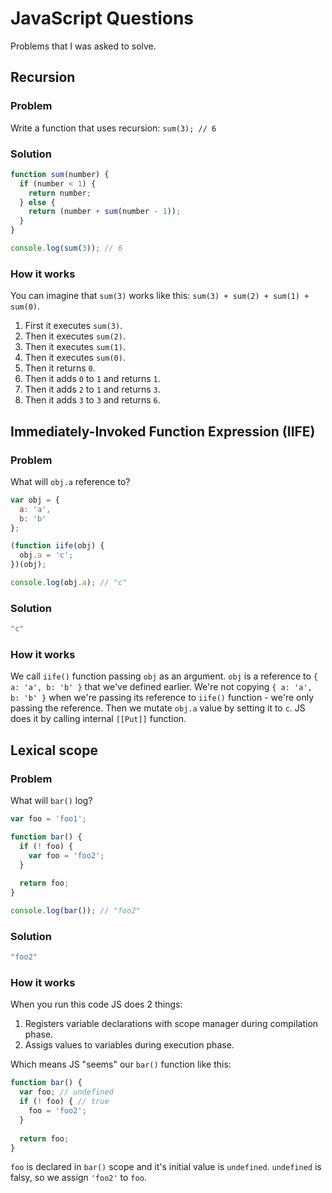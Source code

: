 # JavaScript Questions
Problems that I was asked to solve.

## Recursion

### Problem

Write a function that uses recursion: `sum(3); // 6`

### Solution

```js
function sum(number) {
  if (number < 1) {
    return number;
  } else {
    return (number + sum(number - 1));
  }
}

console.log(sum(3)); // 6
```

### How it works

You can imagine that `sum(3)` works like this: `sum(3) + sum(2) + sum(1) + sum(0)`.

1. First it executes `sum(3)`.
2. Then it executes `sum(2)`.
3. Then it executes `sum(1)`.
4. Then it executes `sum(0)`.
5. Then it returns `0`.
6. Then it adds `0` to `1` and returns `1`.
7. Then it adds `2` to `1` and returns `3`.
8. Then it adds `3` to `3` and returns `6`.

## Immediately-Invoked Function Expression (IIFE)

### Problem

What will `obj.a` reference to?

```js
var obj = {
  a: 'a',
  b: 'b'
};

(function iife(obj) {
  obj.a = 'c';
})(obj);

console.log(obj.a); // "c"
```

### Solution

```js
"c"
```

### How it works

We call `iife()` function passing `obj` as an argument. `obj` is a reference to `{ a: 'a', b: 'b' }` that we've defined earlier. We're not copying `{ a: 'a', b: 'b' }` when we're passing its reference to `iife()` function - we're only passing the reference. Then we mutate `obj.a` value by setting it to `c`. JS does it by calling internal `[[Put]]` function.

## Lexical scope

### Problem

What will `bar()` log?

```js
var foo = 'foo1';

function bar() {
  if (! foo) {
    var foo = 'foo2';
  }
  
  return foo;
}

console.log(bar()); // "foo2"
```

### Solution

```js
"foo2"
```

### How it works

When you run this code JS does 2 things:

1. Registers variable declarations with scope manager during compilation phase.
2. Assigs values to variables during execution phase.

Which means JS "seems" our `bar()` function like this:
```js
function bar() {
  var foo; // undefined
  if (! foo) { // true
    foo = 'foo2';
  }
  
  return foo;
}
```

`foo` is declared in `bar()` scope and it's initial value is `undefined`. `undefined` is falsy, so we assign `'foo2'` to `foo`.
